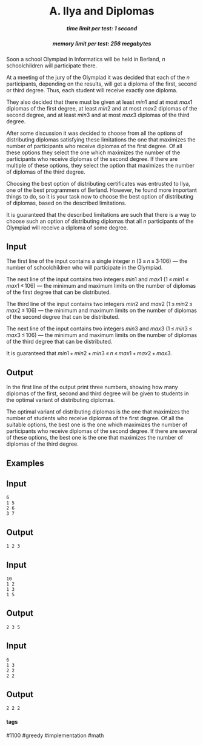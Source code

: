 <h1 style='text-align: center;'> A. Ilya and Diplomas</h1>

<h5 style='text-align: center;'>time limit per test: 1 second</h5>
<h5 style='text-align: center;'>memory limit per test: 256 megabytes</h5>

Soon a school Olympiad in Informatics will be held in Berland, *n* schoolchildren will participate there.

At a meeting of the jury of the Olympiad it was decided that each of the *n* participants, depending on the results, will get a diploma of the first, second or third degree. Thus, each student will receive exactly one diploma.

They also decided that there must be given at least *min*1 and at most *max*1 diplomas of the first degree, at least *min*2 and at most *max*2 diplomas of the second degree, and at least *min*3 and at most *max*3 diplomas of the third degree.

After some discussion it was decided to choose from all the options of distributing diplomas satisfying these limitations the one that maximizes the number of participants who receive diplomas of the first degree. Of all these options they select the one which maximizes the number of the participants who receive diplomas of the second degree. If there are multiple of these options, they select the option that maximizes the number of diplomas of the third degree.

Choosing the best option of distributing certificates was entrusted to Ilya, one of the best programmers of Berland. However, he found more important things to do, so it is your task now to choose the best option of distributing of diplomas, based on the described limitations.

It is guaranteed that the described limitations are such that there is a way to choose such an option of distributing diplomas that all *n* participants of the Olympiad will receive a diploma of some degree.

## Input

The first line of the input contains a single integer *n* (3 ≤ *n* ≤ 3·106) — the number of schoolchildren who will participate in the Olympiad.

The next line of the input contains two integers *min*1 and *max*1 (1 ≤ *min*1 ≤ *max*1 ≤ 106) — the minimum and maximum limits on the number of diplomas of the first degree that can be distributed.

The third line of the input contains two integers *min*2 and *max*2 (1 ≤ *min*2 ≤ *max*2 ≤ 106) — the minimum and maximum limits on the number of diplomas of the second degree that can be distributed. 

The next line of the input contains two integers *min*3 and *max*3 (1 ≤ *min*3 ≤ *max*3 ≤ 106) — the minimum and maximum limits on the number of diplomas of the third degree that can be distributed. 

It is guaranteed that *min*1 + *min*2 + *min*3 ≤ *n* ≤ *max*1 + *max*2 + *max*3.

## Output

In the first line of the output print three numbers, showing how many diplomas of the first, second and third degree will be given to students in the optimal variant of distributing diplomas.

The optimal variant of distributing diplomas is the one that maximizes the number of students who receive diplomas of the first degree. Of all the suitable options, the best one is the one which maximizes the number of participants who receive diplomas of the second degree. If there are several of these options, the best one is the one that maximizes the number of diplomas of the third degree.

## Examples

## Input


```
6  
1 5  
2 6  
3 7  

```
## Output


```
1 2 3   

```
## Input


```
10  
1 2  
1 3  
1 5  

```
## Output


```
2 3 5   

```
## Input


```
6  
1 3  
2 2  
2 2  

```
## Output


```
2 2 2   

```


#### tags 

#1100 #greedy #implementation #math 
